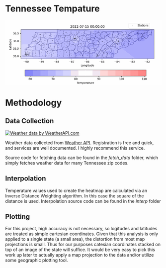 # Tennessee Tempature

![Temperature](images/tn_temp.gif)

# Methodology

## Data Collection

<a href="https://www.weatherapi.com/" title="Free Weather API"><img src='http://cdn.weatherapi.com/v4/images/weatherapi_logo.png' alt="Weather data by WeatherAPI.com" border="0"></a>

Weather data collected from [Weather API](www.weatherapi.com). Registration is free and quick, and services are well documented. I highly recommend this service.

Source code for fetching data can be found in the _fetch_data_ folder, which simply fetches weather data for many Tennessee zip codes.

## Interpolation

Temperature values used to create the heatmap are calculated via an Inverse Distance Weighting algorithm. In this case the square of the distance is used. Interpolation source code can be found in the _interp_ folder

## Plotting

For this project, high accuracy is not necessary, so logitudes and latitudes are treated as simple cartesian coordinates. Given that this analysis is only applied to a single state (a small area), the distortion from most map projections is small. Thus for our purposes catesian coordinates stacked on top of an image of the state will suffice. It would be very easy to pick this work up later to actually apply a map projection to the data and/or utilize some geographic plotting tool.
